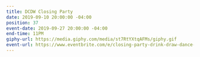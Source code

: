 ```yaml
---
title: DCDW Closing Party
date: 2019-09-10 20:00:00 -04:00
position: 37
event-date: 2019-09-27 20:00:00 -04:00
end-time: 11PM
giphy-url: https://media.giphy.com/media/st7RtYXtqAFMs/giphy.gif
event-url: https://www.eventbrite.com/e/closing-party-drink-draw-dance-tickets-71297146685
---
```


